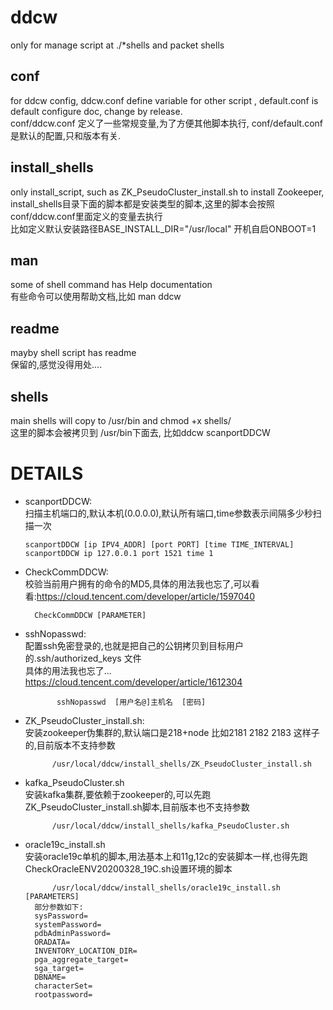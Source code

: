 # ddcw
only for manage script at ./*shells
and packet shells

## conf
for ddcw config, ddcw.conf define variable for other script , default.conf is default configure doc, change by release.  
conf/ddcw.conf 定义了一些常规变量,为了方便其他脚本执行, conf/default.conf是默认的配置,只和版本有关.  

## install_shells
only install_script, such as ZK_PseudoCluster_install.sh to install Zookeeper,  
install_shells目录下面的脚本都是安装类型的脚本,这里的脚本会按照conf/ddcw.conf里面定义的变量去执行  
比如定义默认安装路径BASE_INSTALL_DIR="/usr/local"   开机自启ONBOOT=1  

## man
some of shell command has Help documentation   
有些命令可以使用帮助文档,比如 man ddcw  

## readme
mayby shell script has readme  
保留的,感觉没得用处....  

## shells
main shells will copy to /usr/bin and chmod +x shells/  
这里的脚本会被拷贝到 /usr/bin下面去, 比如ddcw  scanportDDCW  


# DETAILS
- scanportDDCW:  
扫描主机端口的,默认本机(0.0.0.0),默认所有端口,time参数表示间隔多少秒扫描一次  
  ``` shell
  scanportDDCW [ip IPV4_ADDR] [port PORT] [time TIME_INTERVAL]
  scanportDDCW ip 127.0.0.1 port 1521 time 1 
    ```

- CheckCommDDCW:  
校验当前用户拥有的命令的MD5,具体的用法我也忘了,可以看看:https://cloud.tencent.com/developer/article/1597040  
  ``` shell
 	CheckCommDDCW [PARAMETER]
  ```
  
- sshNopasswd:  
配置ssh免密登录的,也就是把自己的公钥拷贝到目标用户的.ssh/authorized_keys 文件  
具体的用法我也忘了... https://cloud.tencent.com/developer/article/1612304  
  ``` shell
         sshNopasswd  [用户名@]主机名  [密码]
  ```

  
- ZK_PseudoCluster_install.sh:  
安装zookeeper伪集群的,默认端口是218+node 比如2181 2182 2183 这样子的,目前版本不支持参数  
  ``` shell
        /usr/local/ddcw/install_shells/ZK_PseudoCluster_install.sh 
  ```

  
- kafka_PseudoCluster.sh  
安装kafka集群,要依赖于zookeeper的,可以先跑ZK_PseudoCluster_install.sh脚本,目前版本也不支持参数  
  ``` shell
        /usr/local/ddcw/install_shells/kafka_PseudoCluster.sh
  ```

  
- oracle19c_install.sh  
安装oracle19c单机的脚本,用法基本上和11g,12c的安装脚本一样,也得先跑CheckOracleENV20200328_19C.sh设置环境的脚本  
  ``` shell
        /usr/local/ddcw/install_shells/oracle19c_install.sh [PARAMETERS]
	部分参数如下:
	sysPassword=
	systemPassword=
	pdbAdminPassword=
	ORADATA=
	INVENTORY_LOCATION_DIR=
	pga_aggregate_target=
	sga_target=
	DBNAME=
	characterSet=
	rootpassword=
  ```

